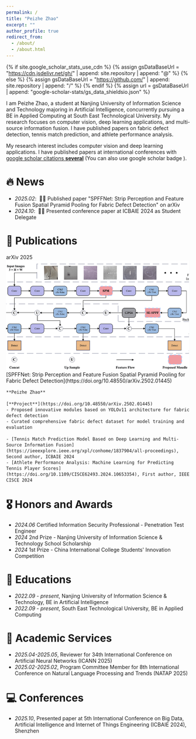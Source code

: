 ```yaml
---
permalink: /
title: "Peizhe Zhao"
excerpt: ""
author_profile: true
redirect_from: 
  - /about/
  - /about.html
---
```


{% if site.google_scholar_stats_use_cdn %}
{% assign gsDataBaseUrl = "https://cdn.jsdelivr.net/gh/" | append: site.repository | append: "@" %}
{% else %}
{% assign gsDataBaseUrl = "https://github.com/" | append: site.repository | append: "/" %}
{% endif %}
{% assign url = gsDataBaseUrl | append: "google-scholar-stats/gs_data_shieldsio.json" %}

<span class='anchor' id='about-me'></span>

I am Peizhe Zhao, a student at Nanjing University of Information Science and Technology majoring in Artificial Intelligence, concurrently pursuing a BE in Applied Computing at South East Technological University. My research focuses on computer vision, deep learning applications, and multi-source information fusion. I have published papers on fabric defect detection, tennis match prediction, and athlete performance analysis.

My research interest includes computer vision and deep learning applications. I have published papers at international conferences with <a href='https://scholar.google.com/citations?user=gGhv_kQAAAAJ'>google scholar citations <strong><span id='total_cit'>several</span></strong></a> (You can also use google scholar badge <a href='https://scholar.google.com/citations?user=gGhv_kQAAAAJ'></a>).

# 🔥 News
- *2025.02*: &nbsp;🎉🎉 Published paper "SPFFNet: Strip Perception and Feature Fusion Spatial Pyramid Pooling for Fabric Defect Detection" on arXiv
- *2024.10*: &nbsp;🎉🎉 Presented conference paper at ICBAIE 2024 as Student Delegate

# 📝 Publications 

<div class='paper-box'>
  <div class='paper-box-image'>
      <div class="badge">arXiv 2025</div>
      <img src="images/yolov11_fabric.png" alt="sym" style="width: 500px; height: 300px; object-fit: cover;">
  </div>
  
  <div class='paper-box-text' markdown="1">
    [SPFFNet: Strip Perception and Feature Fusion Spatial Pyramid Pooling for Fabric Defect Detection](https://doi.org/10.48550/arXiv.2502.01445)

    **Peizhe Zhao**

    [**Project**](https://doi.org/10.48550/arXiv.2502.01445)
    - Proposed innovative modules based on YOLOv11 architecture for fabric defect detection
    - Curated comprehensive fabric defect dataset for model training and evaluation

    - [Tennis Match Prediction Model Based on Deep Learning and Multi-Source Information Fusion](https://ieeexplore.ieee.org/xpl/conhome/1837904/all-proceedings), Second author, ICBAIE 2024
    - [Athlete Performance Analysis: Machine Learning for Predicting Tennis Player Scores](https://doi.org/10.1109/CISCE62493.2024.10653354), First author, IEEE CISCE 2024
  </div>
</div>

# 🎖 Honors and Awards
- *2024.06* Certified Information Security Professional - Penetration Test Engineer 
- *2024* 2nd Prize - Nanjing University of Information Science & Technology School Scholarship
- *2024* 1st Prize - China International College Students' Innovation Competition

# 📖 Educations
- *2022.09 - present*, Nanjing University of Information Science & Technology, BE in Artificial Intelligence
- *2022.09 - present*, South East Technological University, BE in Applied Computing

# 💬 Academic Services
- *2025.04-2025.05*, Reviewer for 34th International Conference on Artificial Neural Networks (ICANN 2025)
- *2025.02-2025.02*, Program Committee Member for 8th International Conference on Natural Language Processing and Trends (NATAP 2025)

# 💻 Conferences
- *2025.10*, Presented paper at 5th International Conference on Big Data, Artificial Intelligence and Internet of Things Engineering (ICBAIE 2024), Shenzhen